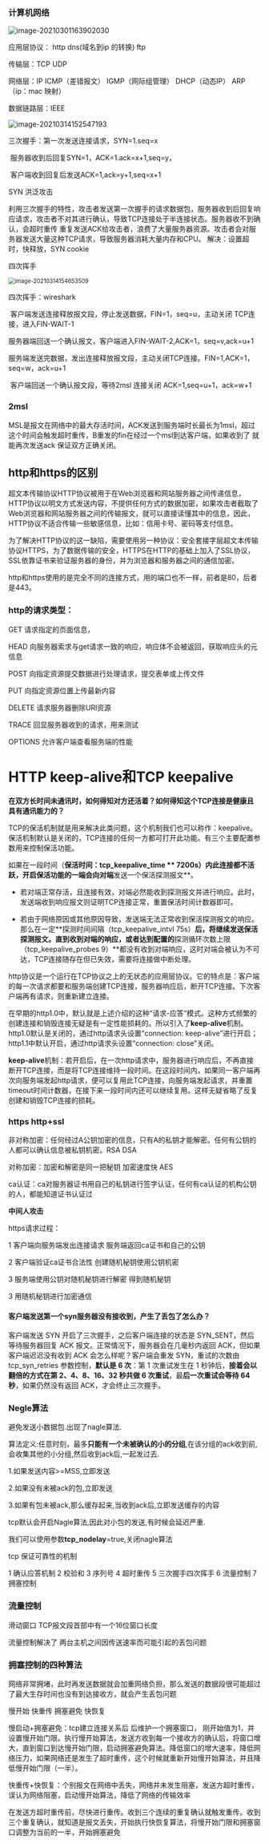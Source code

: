 ### 计算机网络

![image-20210301163902030](C:\Users\seven\AppData\Roaming\Typora\typora-user-images\image-20210301163902030.png)



应用层协议： http dns(域名到ip 的转换) ftp 

传输层：TCP UDP	

网络层：IP ICMP（差错报文） IGMP（网际组管理） DHCP（动态IP） ARP（ip：mac 映射）

数据链路层：IEEE 





![image-20210314152547193](C:\Users\seven\AppData\Roaming\Typora\typora-user-images\image-20210314152547193.png)



三次握手：第一次发送连接请求，SYN=1.seq=x

​					服务器收到后回复SYN=1，ACK=1.ack=x+1,seq=y，

​					客户端收到回复后发送ACK=1,ack=y+1,seq=x+1

SYN 洪泛攻击

利用三次握手的特性，攻击者发送第一次握手的请求数据包，服务器收到后回复响应请求，攻击者不对其进行确认，导致TCP连接处于半连接状态。服务器收不到确认，会超时重传 重复发送ACK给攻击者，浪费了大量服务器资源。攻击者会对服务器发送大量这种TCP请求，导致服务器消耗大量内存和CPU。  解决：设置超时，快释放，SYN cookie



四次挥手

 <img src="C:\Users\seven\AppData\Roaming\Typora\typora-user-images\image-20210314154653509.png" alt="image-20210314154653509" style="zoom:80%;" />

四次挥手：wireshark

​				客户端发送连接释放报文段，停止发送数据，FIN=1，seq=u，主动关闭 TCP连接，进入FIN-WAIT-1

​				服务器端回送一个确认报文，客户端进入FIN-WAIT-2,ACK=1，seq=v,ack=u+1

​				服务端发送完数据，发出连接释放报文段，主动关闭TCP连接。FIN=1,ACK=1，seq=w，ack=u+1

​				客户端回送一个确认报文段，等待2msl 连接关闭 ACK=1,seq=u+1，ack=w+1

### 2msl

MSL是报文在网络中的最大存活时间，ACK发送到服务端时长最长为1msl，超过这个时间会触发超时重传，B重发的fin在经过一个msl到达客户端，如果收到了 就能再次发送ack 保证双方正确关闭。



## http和https的区别

超文本传输协议HTTP协议被用于在Web浏览器和网站服务器之间传递信息，HTTP协议以明文方式发送内容，不提供任何方式的数据加密，如果攻击者截取了Web浏览器和网站服务器之间的传输报文，就可以直接读懂其中的信息，因此，HTTP协议不适合传输一些敏感信息，比如：信用卡号、密码等支付信息。

为了解决HTTP协议的这一缺陷，需要使用另一种协议：安全套接字层超文本传输协议HTTPS，为了数据传输的安全，HTTPS在HTTP的基础上加入了SSL协议，SSL依靠证书来验证服务器的身份，并为浏览器和服务器之间的通信加密。

http和https使用的是完全不同的连接方式，用的端口也不一样，前者是80，后者是443。



### http的请求类型：

GET 请求指定的页面信息，

HEAD 向服务器索求与get请求一致的响应，响应体不会被返回，获取响应头的元信息

POST 向指定资源提交数据进行处理请求，提交表单或上传文件

PUT 向指定资源位置上传最新内容

DELETE 请求服务器删除URl资源

TRACE 回显服务器收到的请求，用来测试

OPTIONS 允许客户端查看服务端的性能





# HTTP keep-alive和TCP keepalive

**在双方长时间未通讯时，如何得知对方还活着？如何得知这个TCP连接是健康且具有通讯能力的？**

TCP的保活机制就是用来解决此类问题，这个机制我们也可以称作：keepalive。保活机制默认是关闭的，TCP连接的任何一方都可打开此功能。有三个主要配置参数用来控制保活功能。

如果在一段时间（**保活时间：tcp_keepalive_time ** 7200s）内此连接都不活跃，开启保活功能的一端会向对端**发送一个保活探测报文**。

- 若对端正常存活，且连接有效，对端必然能收到探测报文并进行响应。此时，发送端收到响应报文则证明TCP连接正常，重置保活时间计数器即可。

- 若由于网络原因或其他原因导致，发送端无法正常收到保活探测报文的响应。那么在一定**探测时间间隔（tcp_keepalive_intvl  75s）**后，将继续发送保活探测报文。直到收到对端的响应，或者达到配置的**探测循环次数上限（tcp_keepalive_probes  9）**都没有收到对端响应，这时对端会被认为不可达，TCP连接随存在但已失效，需要将连接做中断处理。

  

http协议是一个运行在TCP协议之上的无状态的应用层协议。它的特点是：客户端的每一次请求都要和服务端创建TCP连接，服务器响应后，断开TCP连接。下次客户端再有请求，则重新建立连接。

在早期的http1.0中，默认就是上述介绍的这种“请求-应答”模式。这种方式频繁的创建连接和销毁连接无疑是有一定性能损耗的。所以引入了**keep-alive**机制。http1.0默认是关闭的，通过http请求头设置“connection: keep-alive”进行开启；http1.1中默认开启，通过http请求头设置“connection: close”关闭。

**keep-alive**机制：若开启后，在一次http请求中，服务器进行响应后，不再直接断开TCP连接，而是将TCP连接维持一段时间。在这段时间内，如果同一客户端再次向服务端发起http请求，便可以复用此TCP连接，向服务端发起请求，并重置timeout时间计数器，在接下来一段时间内还可以继续复用。这样无疑省略了反复创建和销毁TCP连接的损耗。



### https  http+ssl

非对称加密：任何经过A公钥加密的信息，只有A的私钥才能解密。任何有公钥的人都可以确认信息被私钥机密。RSA DSA

对称加密：加密和解密是同一把秘钥  加密速度快  AES	 

ca认证：ca对服务器证书用自己的私钥进行签字认证，任何有ca认证的机构公钥的人，都能知道证书认证过

**中间人攻击**

https请求过程：

1 客户端向服务端发出连接请求     服务端返回ca证书和自己的公钥

2 客户端验证ca证书合法性    创建随机秘钥使用公钥机密

3 服务端使用公钥对随机秘钥进行解密  得到随机秘钥 

3 用随机秘钥进行加密通信



#### 客户端发送第一个syn服务器没有接收到，产生了丢包了怎么办？

客户端发送 SYN 开启了三次握手，之后客户端连接的状态是 SYN_SENT，然后等待服务器回复 ACK 报文。正常情况下，服务器会在几毫秒内返回 ACK，但如果客户端迟迟没有收到 ACK 会怎么样呢？客户端会重发 SYN，重试的次数由 tcp_syn_retries 参数控制，**默认是 6 次**：第 1 次重试发生在 1 秒钟后，**接着会以翻倍的方式在第 2、4、8、16、32 秒共做 6 次重试**，最**后一次重试会等待 64 秒**，如果仍然没有返回 ACK，才会终止三次握手。



### Negle算法

避免发送小数据包.出现了nagle算法.

算法定义:任意时刻，最多**只能有一个未被确认的小的分组**,在该分组的ack收到前,会收集其他的小分组,然后收到ack后,一起发过去.

1.如果发送内容>=MSS,立即发送

2.如果没有未被ack的包,立即发送

3.如果有包未被ack,那么缓存起来,当收到ack后,立即发送缓存的内容

tcp默认会开启Nagle算法,因此对小包的发送,有时候会延迟严重.

我们可以使用参数**tcp_nodelay**=true,关闭nagle算法



tcp 保证可靠性的机制

1 确认应答机制 2 校验和 3 序列号 4 超时重传 5 三次握手四次挥手 6 流量控制 7 拥塞控制

### 流量控制

滑动窗口    TCP报文段首部中有一个16位窗口长度

流量控制解决了 两台主机之间因传送速率而可能引起的丢包问题

### 拥塞控制的四种算法

网络非常拥堵，此时再发送数据就会加重网络负担，那么发送的数据段很可能超过了最大生存时间也没有到达接收方，就会产生丢包问题

慢开始 快重传 拥塞避免 快恢复

慢启动+拥塞避免：tcp建立连接关系后 后维护一个拥塞窗口， 刚开始值为1，并设置慢开始门限。执行慢开始算法，发送方收到每一个接收方的确认后，将窗口增大，直到窗口到达慢开始门限，启动拥塞避免算法。降低窗口的增大速率，降低网络压力，如果网络还是发生了超时重传，这个时候就重新开始慢开始算法，并且降低慢开始门限（一半）。

快重传+快恢复：个别报文在网络中丢失，网络并未发生阻塞，发送方超时重传，误认为网络阻塞，启动慢开始算法，降低了网络的传输效率

​			 在发送方超时重传前，尽快进行重传。收到三个连续的重复确认就触发重传。收到三个重复确认，就知道是报文丢失，开始执行快恢复算法，将慢开始门限和拥塞窗口调整为当前的一半，开始拥塞避免